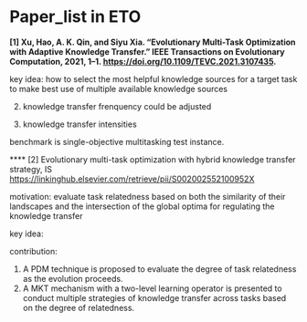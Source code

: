 # Paper_list in ETO 


**[1] Xu, Hao, A. K. Qin, and Siyu Xia. “Evolutionary Multi-Task Optimization with Adaptive Knowledge Transfer.” IEEE Transactions on Evolutionary Computation, 2021, 1–1. https://doi.org/10.1109/TEVC.2021.3107435.** 

key idea: how to select the most helpful knowledge sources for a target task to make best use of multiple available knowledge sources

2. knowledge transfer frenquency could be adjusted

3. knowledge transfer intensities

benchmark is single-objective multitasking test instance.

**** [2] Evolutionary multi-task optimization with hybrid knowledge transfer strategy, IS 
https://linkinghub.elsevier.com/retrieve/pii/S002002552100952X

motivation:
evaluate task relatedness based on both the similarity of their
landscapes and the intersection of the global optima for regulating the knowledge transfer

key idea:

contribution:
1. A PDM technique is proposed to evaluate the degree of task relatedness as the evolution proceeds. 
2. A MKT mechanism with a two-level learning operator is presented to conduct multiple strategies of knowledge transfer across tasks based on the degree of relatedness. 


